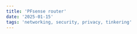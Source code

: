 ```yaml
---
title: 'PFsense router'
date: '2025-01-15'
tags: 'networking, security, privacy, tinkering'
---
```



